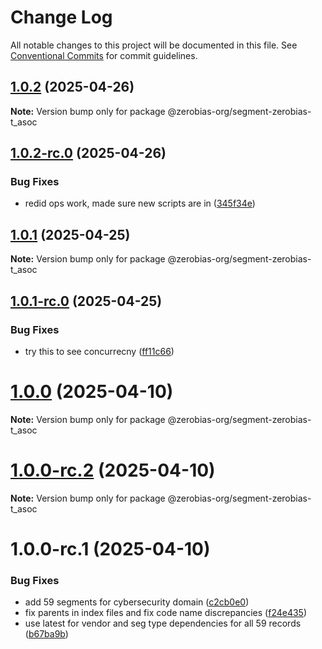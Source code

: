 # Change Log

All notable changes to this project will be documented in this file.
See [Conventional Commits](https://conventionalcommits.org) for commit guidelines.

## [1.0.2](https://github.com/zerobias-org/segment/compare/@zerobias-org/segment-zerobias-t_asoc@1.0.2-rc.0...@zerobias-org/segment-zerobias-t_asoc@1.0.2) (2025-04-26)

**Note:** Version bump only for package @zerobias-org/segment-zerobias-t_asoc





## [1.0.2-rc.0](https://github.com/zerobias-org/segment/compare/@zerobias-org/segment-zerobias-t_asoc@1.0.1...@zerobias-org/segment-zerobias-t_asoc@1.0.2-rc.0) (2025-04-26)


### Bug Fixes

* redid ops work, made sure new scripts are in ([345f34e](https://github.com/zerobias-org/segment/commit/345f34ec926029dc141943b3e321676adb4a2888))





## [1.0.1](https://github.com/zerobias-org/segment/compare/@zerobias-org/segment-zerobias-t_asoc@1.0.1-rc.0...@zerobias-org/segment-zerobias-t_asoc@1.0.1) (2025-04-25)

**Note:** Version bump only for package @zerobias-org/segment-zerobias-t_asoc





## [1.0.1-rc.0](https://github.com/zerobias-org/segment/compare/@zerobias-org/segment-zerobias-t_asoc@1.0.0...@zerobias-org/segment-zerobias-t_asoc@1.0.1-rc.0) (2025-04-25)


### Bug Fixes

* try this to see concurrecny ([ff11c66](https://github.com/zerobias-org/segment/commit/ff11c66d67cb9f185098fd640d4139178d29ae22))





# [1.0.0](https://github.com/zerobias-org/segment/compare/@zerobias-org/segment-zerobias-t_asoc@1.0.0-rc.2...@zerobias-org/segment-zerobias-t_asoc@1.0.0) (2025-04-10)

**Note:** Version bump only for package @zerobias-org/segment-zerobias-t_asoc





# [1.0.0-rc.2](https://github.com/zerobias-org/segment/compare/@zerobias-org/segment-zerobias-t_asoc@1.0.0-rc.1...@zerobias-org/segment-zerobias-t_asoc@1.0.0-rc.2) (2025-04-10)

**Note:** Version bump only for package @zerobias-org/segment-zerobias-t_asoc





# 1.0.0-rc.1 (2025-04-10)


### Bug Fixes

* add 59 segments for cybersecurity domain ([c2cb0e0](https://github.com/zerobias-org/segment/commit/c2cb0e0c1f1eabb51d7f5a6ae6db98c1516fcdbe))
* fix parents in index files and fix code name discrepancies ([f24e435](https://github.com/zerobias-org/segment/commit/f24e4352453caaa05074cc6bb66ee8ed21a4f11d))
* use latest for vendor and seg type dependencies for all 59 records ([b67ba9b](https://github.com/zerobias-org/segment/commit/b67ba9bed7a90fad3b084161ebc603b5b35214b8))
